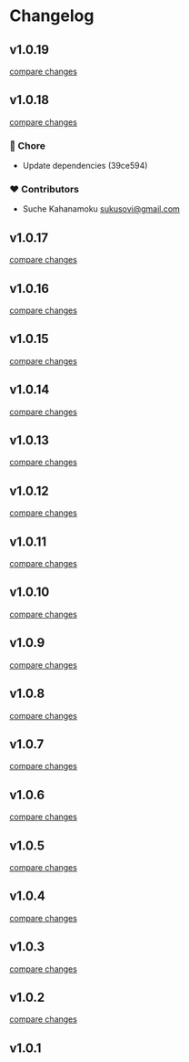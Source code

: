 # Changelog


## v1.0.19

[compare changes](https://undefined/undefined/compare/v1.0.18...v1.0.19)

## v1.0.18

[compare changes](https://undefined/undefined/compare/v1.0.17...v1.0.18)

### 🏡 Chore

- Update dependencies (39ce594)

### ❤️ Contributors

- Suche Kahanamoku <sukusovi@gmail.com>

## v1.0.17

[compare changes](https://undefined/undefined/compare/v1.0.16...v1.0.17)

## v1.0.16

[compare changes](https://undefined/undefined/compare/v1.0.15...v1.0.16)

## v1.0.15

[compare changes](https://undefined/undefined/compare/v1.0.14...v1.0.15)

## v1.0.14

[compare changes](https://undefined/undefined/compare/v1.0.13...v1.0.14)

## v1.0.13

[compare changes](https://undefined/undefined/compare/v1.0.12...v1.0.13)

## v1.0.12

[compare changes](https://undefined/undefined/compare/v1.0.11...v1.0.12)

## v1.0.11

[compare changes](https://undefined/undefined/compare/v1.0.10...v1.0.11)

## v1.0.10

[compare changes](https://undefined/undefined/compare/v1.0.9...v1.0.10)

## v1.0.9

[compare changes](https://undefined/undefined/compare/v1.0.8...v1.0.9)

## v1.0.8

[compare changes](https://undefined/undefined/compare/v1.0.7...v1.0.8)

## v1.0.7

[compare changes](https://undefined/undefined/compare/v1.0.6...v1.0.7)

## v1.0.6

[compare changes](https://undefined/undefined/compare/v1.0.5...v1.0.6)

## v1.0.5

[compare changes](https://undefined/undefined/compare/v1.0.4...v1.0.5)

## v1.0.4

[compare changes](https://undefined/undefined/compare/v1.0.3...v1.0.4)

## v1.0.3

[compare changes](https://undefined/undefined/compare/v1.0.2...v1.0.3)

## v1.0.2

[compare changes](https://undefined/undefined/compare/v1.0.1...v1.0.2)

## v1.0.1


